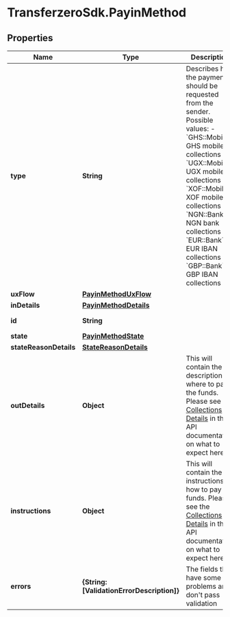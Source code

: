 # TransferzeroSdk.PayinMethod

## Properties

Name | Type | Description | Notes
------------ | ------------- | ------------- | -------------
**type** | **String** | Describes how the payment should be requested from the sender.  Possible values: - &#x60;GHS::Mobile&#x60;: GHS mobile collections - &#x60;UGX::Mobile&#x60;: UGX mobile collections - &#x60;XOF::Mobile&#x60;: XOF mobile collections - &#x60;NGN::Bank&#x60;: NGN bank collections - &#x60;EUR::Bank&#x60;: EUR IBAN collections - &#x60;GBP::Bank&#x60;: GBP IBAN collections  | [optional] 
**uxFlow** | [**PayinMethodUxFlow**](PayinMethodUxFlow.md) |  | [optional] 
**inDetails** | [**PayinMethodDetails**](PayinMethodDetails.md) |  | [optional] 
**id** | **String** |  | [optional] [readonly] 
**state** | [**PayinMethodState**](PayinMethodState.md) |  | [optional] 
**stateReasonDetails** | [**StateReasonDetails**](StateReasonDetails.md) |  | [optional] 
**outDetails** | **Object** | This will contain the description on where to pay the funds. Please see the [Collections Details](https://docs.transferzero.com/docs/collection-details) in the API documentation on what to expect here. | [optional] [readonly] 
**instructions** | **Object** | This will contain the instructions on how to pay the funds. Please see the [Collections Details](https://docs.transferzero.com/docs/collection-details) in the API documentation on what to expect here. | [optional] [readonly] 
**errors** | **{String: [ValidationErrorDescription]}** | The fields that have some problems and don&#39;t pass validation | [optional] [readonly] 


